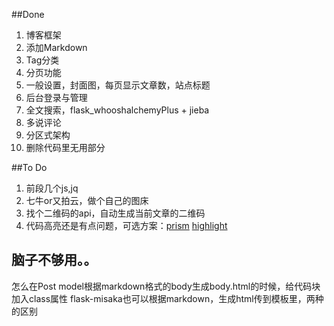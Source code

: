 ##Done
1. 博客框架
2. 添加Markdown
3. Tag分类
4. 分页功能
5. 一般设置，封面图，每页显示文章数，站点标题
6. 后台登录与管理
7. 全文搜索，flask_whooshalchemyPlus + jieba
8. 多说评论
9. 分区式架构
10. 删除代码里无用部分


##To Do
1. 前段几个js,jq
2. 七牛or又拍云，做个自己的图床
3. 找个二维码的api，自动生成当前文章的二维码
4. 代码高亮还是有点问题，可选方案：[prism](http://prismjs.com/)
[highlight](http://www.bootcdn.cn/highlight.js/)


## 脑子不够用。。
怎么在Post model根据markdown格式的body生成body.html的时候，给代码块加入class属性
flask-misaka也可以根据markdown，生成html传到模板里，两种的区别